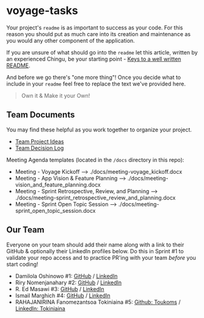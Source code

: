 # voyage-tasks

Your project's `readme` is as important to success as your code. For 
this reason you should put as much care into its creation and maintenance
as you would any other component of the application.

If you are unsure of what should go into the `readme` let this article,
written by an experienced Chingu, be your starting point - 
[Keys to a well written README](https://tinyurl.com/yk3wubft).

And before we go there's "one more thing"! Once you decide what to include
in your `readme` feel free to replace the text we've provided here.

> Own it & Make it your Own!

## Team Documents

You may find these helpful as you work together to organize your project.

- [Team Project Ideas](./docs/team_project_ideas.md)
- [Team Decision Log](./docs/team_decision_log.md)

Meeting Agenda templates (located in the `/docs` directory in this repo):

- Meeting - Voyage Kickoff --> ./docs/meeting-voyage_kickoff.docx
- Meeting - App Vision & Feature Planning --> ./docs/meeting-vision_and_feature_planning.docx
- Meeting - Sprint Retrospective, Review, and Planning --> ./docs/meeting-sprint_retrospective_review_and_planning.docx
- Meeting - Sprint Open Topic Session --> ./docs/meeting-sprint_open_topic_session.docx

## Our Team

Everyone on your team should add their name along with a link to their GitHub
& optionally their LinkedIn profiles below. Do this in Sprint #1 to validate
your repo access and to practice PR'ing with your team *before* you start
coding!

- Damilola Oshinowo #1: [GitHub](https://github.com/dami-boy) / [LinkedIn](https://linkedin.com/in/damilola-oshinowo)
- Riry Nomenjanahary #2: [GitHub](https://github.com/TiaDev7474) / [LinkedIn](https://www.linkedin.com/in/riry-nomenjanahary)
- R. Ed Masawi #3: [GitHub](https://github.com/Masawi68) / [LinkedIn](https://www.linkedin.com/in/ed-masawi-97345a29/)
- Ismail Marghich #4: [GitHub](https://github.com/IsmailMarghich) / [LinkedIn](https://www.linkedin.com/in/ismail-marghich-9174111aa/)
- RAHAJANIRINA Fanomezantsoa Tokiniaina #5: [Github: Toukoms](https://github.com/toukoms) / [LinkedIn: Tokiniaina](https://www.linkedin.com/in/fanomezantsoa-tokiniaina/)
